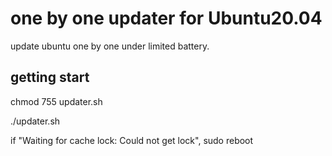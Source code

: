 # one by one updater for Ubuntu20.04
update ubuntu one by one under limited battery.
## getting start
chmod 755 updater.sh

./updater.sh

if "Waiting for cache lock: Could not get lock", sudo reboot
